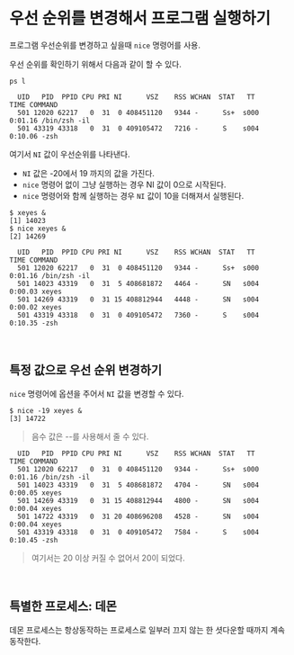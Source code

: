 # 우선 순위를 변경해서 프로그램 실행하기

프로그램 우선순위를 변경하고 싶을때 `nice` 명령어를 사용.


우선 순위를 확인하기 위해서 다음과 같이 할 수 있다.
```shell
ps l
```

```
  UID   PID  PPID CPU PRI NI      VSZ    RSS WCHAN  STAT   TT       TIME COMMAND
  501 12020 62217   0  31  0 408451120   9344 -      Ss+  s000    0:01.16 /bin/zsh -il
  501 43319 43318   0  31  0 409105472   7216 -      S    s004    0:10.06 -zsh
```

여기서 `NI` 값이 우선순위를 나타낸다.

- `NI` 값은 -20에서 19 까지의 값을 가진다.
- `nice` 명령어 없이 그냥 실행하는 경우 NI 값이 0으로 시작된다.
- `nice` 명령어와 함께 실행하는 경우 `NI` 값이 10을 더해져서 실행된다.

```shell
$ xeyes &
[1] 14023
$ nice xeyes &
[2] 14269
```

```
  UID   PID  PPID CPU PRI NI      VSZ    RSS WCHAN  STAT   TT       TIME COMMAND
  501 12020 62217   0  31  0 408451120   9344 -      Ss+  s000    0:01.16 /bin/zsh -il
  501 14023 43319   0  31  5 408681872   4464 -      SN   s004    0:00.03 xeyes
  501 14269 43319   0  31 15 408812944   4448 -      SN   s004    0:00.02 xeyes
  501 43319 43318   0  31  0 409105472   7360 -      S    s004    0:10.35 -zsh
```

</br>

## 특정 값으로 우선 순위 변경하기

`nice` 명령어에 옵션을 주어서 `NI` 값을 변경할 수 있다.

```shell
$ nice -19 xeyes &
[3] 14722
```
>음수 값은 --를 사용해서 줄 수 있다.

```
  UID   PID  PPID CPU PRI NI      VSZ    RSS WCHAN  STAT   TT       TIME COMMAND
  501 12020 62217   0  31  0 408451120   9344 -      Ss+  s000    0:01.16 /bin/zsh -il
  501 14023 43319   0  31  5 408681872   4704 -      SN   s004    0:00.05 xeyes
  501 14269 43319   0  31 15 408812944   4800 -      SN   s004    0:00.04 xeyes
  501 14722 43319   0  31 20 408696208   4528 -      SN   s004    0:00.04 xeyes
  501 43319 43318   0  31  0 409105472   7584 -      S    s004    0:10.45 -zsh
```
> 여기서는 20 이상 커질 수 없어서 20이 되었다.

</br>

## 특별한 프로세스: 데몬

데몬 프로세스는 항상동작하는 프로세스로 일부러 끄지 않는 한 셧다운할 때까지 계속 동작한다.
